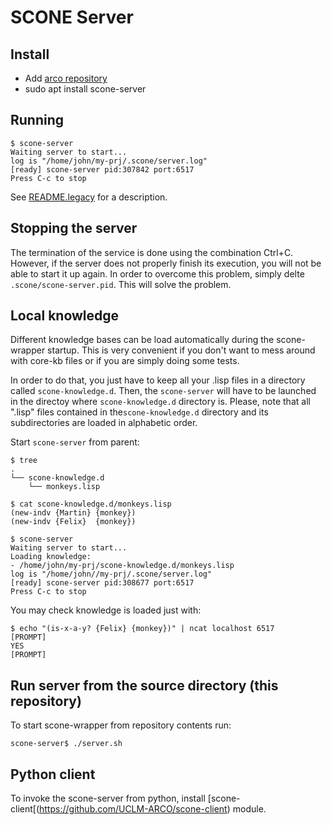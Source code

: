# SCONE Server #

## Install

 
* Add [arco repository](https://uclm-arco.github.io/debian/)
* sudo apt install scone-server

## Running

    $ scone-server 
    Waiting server to start...
    log is "/home/john/my-prj/.scone/server.log"
    [ready] scone-server pid:307842 port:6517
    Press C-c to stop


See [README.legacy](https://github.com/UCLM-ARCO/scone-server/blob/master/README.legacy) for a description.


## Stopping the server

The termination of the service is done using the combination Ctrl+C. However, if the server does not properly finish its execution, you will not be able to start it up again. In order to overcome this problem, simply delte `.scone/scone-server.pid`. This will solve the problem.

## Local knowledge

Different knowledge bases can be load automatically during the scone-wrapper startup. This is very convenient if you don't want to mess around with core-kb files or if you are simply doing some tests.

In order to do that, you just have to keep all your .lisp files in a directory called `scone-knowledge.d`. Then, the `scone-server` will have to be launched in the directoy where `scone-knowledge.d` directory is. Please, note that all ".lisp" files contained in the`scone-knowledge.d` directory and its subdirectories are loaded in alphabetic order.

Start `scone-server` from parent:

    $ tree
    .
    └── scone-knowledge.d
        └── monkeys.lisp

    $ cat scone-knowledge.d/monkeys.lisp
    (new-indv {Martin} {monkey})
    (new-indv {Felix}  {monkey})

    $ scone-server
    Waiting server to start...
    Loading knowledge:
    - /home/john/my-prj/scone-knowledge.d/monkeys.lisp
    log is "/home/john//my-prj/.scone/server.log"
    [ready] scone-server pid:308677 port:6517
    Press C-c to stop

You may check knowledge is loaded just with:

    $ echo "(is-x-a-y? {Felix} {monkey})" | ncat localhost 6517
    [PROMPT]
    YES
    [PROMPT]
  
  
## Run server from the source directory (this repository)

To start scone-wrapper from repository contents run:

    scone-server$ ./server.sh


## Python client

To invoke the scone-server from python, install [scone-client[(https://github.com/UCLM-ARCO/scone-client) module.
